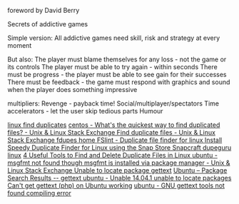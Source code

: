 
foreword by David Berry

Secrets of addictive games

Simple version: All addictive games need skill, risk and strategy at every moment

But also:
The player must blame themselves for any loss - not the game or its controls
The player must be able to try again - within seconds
There must be progress - the player must be able to see gain for their successes
There must be feedback - the game must respond with graphics and sound when the player does something impressive

multipliers:
Revenge - payback time!
Social/multiplayer/spectators
Time accelerators - let the user skip tedious parts
Humour


[linux find duplicates](https://www.google.com/search?q=linux+find+duplicates&ie=UTF-8)
[centos - What's the quickest way to find duplicated files? - Unix & Linux Stack Exchange ](https://unix.stackexchange.com/questions/277697/whats-the-quickest-way-to-find-duplicated-files)
[Find duplicate files - Unix & Linux Stack Exchange ](https://unix.stackexchange.com/questions/71176/find-duplicate-files)
[fdupes home ](http://premium.caribe.net/~adrian2/fdupes.html)
[FSlint - Duplicate file finder for linux ](http://www.pixelbeat.org/fslint/)
[Install Speedy Duplicate Finder for Linux using the Snap Store  Snapcraft ](https://snapcraft.io/speedy-duplicate-finder)
[dupeguru linux](https://www.google.com/search?q=dupeguru+linux&ved=2ahUKEwjKpvndusjoAhWNecAKHRTkABgQ1QIoBnoECAsQBw)
[4 Useful Tools to Find and Delete Duplicate Files in Linux ](https://www.tecmint.com/find-and-delete-duplicate-files-in-linux/)
[ubuntu - msgfmt not found though msgfmt is installed via package manager - Unix & Linux Stack Exchange ](https://unix.stackexchange.com/questions/516669/msgfmt-not-found-though-msgfmt-is-installed-via-package-manager)
[Unable to locate package gettext](https://www.google.com/search?q=Unable+to+locate+package+gettext&ie=UTF-8)
[Ubuntu – Package Search Results -- gettext ](https://packages.ubuntu.com/search?suite=all&searchon=names&keywords=gettext)
[ubuntu - Unable 14.04.1 unable to locate packages](https://stackoverflow.com/questions/44983014/unable-14-04-1-unable-to-locate-packages)
[Can't get gettext (php) on Ubuntu working](https://stackoverflow.com/questions/5257519/cant-get-gettext-php-on-ubuntu-working)
[ubuntu - GNU gettext tools not found compiling error](https://stackoverflow.com/questions/5308332/gnu-gettext-tools-not-found-compiling-error)

